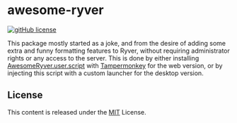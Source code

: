 # awesome-ryver
[![gitHub license](https://img.shields.io/badge/license-MIT-blue.svg)](https://github.com/Nauja/awesome-ryver/blob/master/LICENSE)

This package mostly started as a joke, and from the desire of adding some extra and funny formatting features to Ryver, without requiring administrator rights or any access to the server.
This is done by either installing [AwesomeRyver.user.script](AwesomeRyver.user.script) with [Tampermonkey](https://www.tampermonkey.net/) for the web version, or by injecting this script with a custom launcher for the desktop version.

## License

This content is released under the [MIT](http://opensource.org/licenses/MIT) License.
